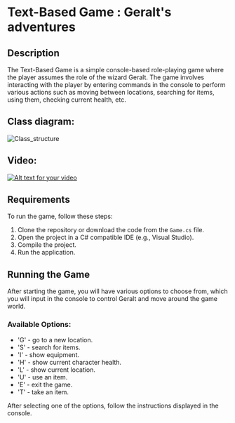 # Text-Based Game : Geralt's adventures

## Description

The Text-Based Game is a simple console-based role-playing game where the player assumes the role of the wizard Geralt. The game involves interacting with the player by entering commands in the console to perform various actions such as moving between locations, searching for items, using them, checking current health, etc.

## Class diagram:
![Class_structure](https://github.com/PiotrStus/TextGame/assets/158161675/a9ce5e9c-5062-42c1-8bbd-ed857f0c12dc)

## Video:
[![Alt text for your video](http://img.youtube.com/vi/BPYav-x6gc4/0.jpg)](https://youtu.be/BPYav-x6gc4)


## Requirements

To run the game, follow these steps:

1. Clone the repository or download the code from the `Game.cs` file.
2. Open the project in a C# compatible IDE (e.g., Visual Studio).
3. Compile the project.
4. Run the application.

## Running the Game

After starting the game, you will have various options to choose from, which you will input in the console to control Geralt and move around the game world.

### Available Options:

- 'G' - go to a new location.
- 'S' - search for items.
- 'I' - show equipment.
- 'H' - show current character health.
- 'L' - show current location.
- 'U' - use an item.
- 'E' - exit the game.
- 'T' - take an item.

After selecting one of the options, follow the instructions displayed in the console.

